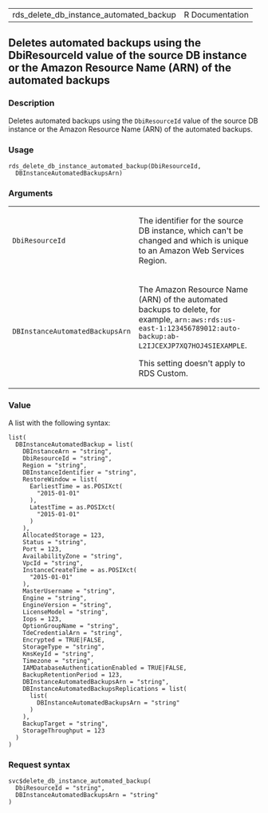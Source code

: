 <table style="width: 100%;">
<tbody>
<tr class="odd">
<td>rds_delete_db_instance_automated_backup</td>
<td style="text-align: right;">R Documentation</td>
</tr>
</tbody>
</table>

## Deletes automated backups using the DbiResourceId value of the source DB instance or the Amazon Resource Name (ARN) of the automated backups

### Description

Deletes automated backups using the `DbiResourceId` value of the source
DB instance or the Amazon Resource Name (ARN) of the automated backups.

### Usage

    rds_delete_db_instance_automated_backup(DbiResourceId,
      DBInstanceAutomatedBackupsArn)

### Arguments

<table>
<colgroup>
<col style="width: 35%" />
<col style="width: 65%" />
</colgroup>
<tbody>
<tr class="odd">
<td><code
id="rds_delete_db_instance_automated_backup_:_DbiResourceId">DbiResourceId</code></td>
<td><p>The identifier for the source DB instance, which can't be changed
and which is unique to an Amazon Web Services Region.</p></td>
</tr>
<tr class="even">
<td><code
id="rds_delete_db_instance_automated_backup_:_DBInstanceAutomatedBackupsArn">DBInstanceAutomatedBackupsArn</code></td>
<td><p>The Amazon Resource Name (ARN) of the automated backups to
delete, for example,
<code>arn:aws:rds:us-east-1:123456789012:auto-backup:ab-L2IJCEXJP7XQ7HOJ4SIEXAMPLE</code>.</p>
<p>This setting doesn't apply to RDS Custom.</p></td>
</tr>
</tbody>
</table>

### Value

A list with the following syntax:

    list(
      DBInstanceAutomatedBackup = list(
        DBInstanceArn = "string",
        DbiResourceId = "string",
        Region = "string",
        DBInstanceIdentifier = "string",
        RestoreWindow = list(
          EarliestTime = as.POSIXct(
            "2015-01-01"
          ),
          LatestTime = as.POSIXct(
            "2015-01-01"
          )
        ),
        AllocatedStorage = 123,
        Status = "string",
        Port = 123,
        AvailabilityZone = "string",
        VpcId = "string",
        InstanceCreateTime = as.POSIXct(
          "2015-01-01"
        ),
        MasterUsername = "string",
        Engine = "string",
        EngineVersion = "string",
        LicenseModel = "string",
        Iops = 123,
        OptionGroupName = "string",
        TdeCredentialArn = "string",
        Encrypted = TRUE|FALSE,
        StorageType = "string",
        KmsKeyId = "string",
        Timezone = "string",
        IAMDatabaseAuthenticationEnabled = TRUE|FALSE,
        BackupRetentionPeriod = 123,
        DBInstanceAutomatedBackupsArn = "string",
        DBInstanceAutomatedBackupsReplications = list(
          list(
            DBInstanceAutomatedBackupsArn = "string"
          )
        ),
        BackupTarget = "string",
        StorageThroughput = 123
      )
    )

### Request syntax

    svc$delete_db_instance_automated_backup(
      DbiResourceId = "string",
      DBInstanceAutomatedBackupsArn = "string"
    )
